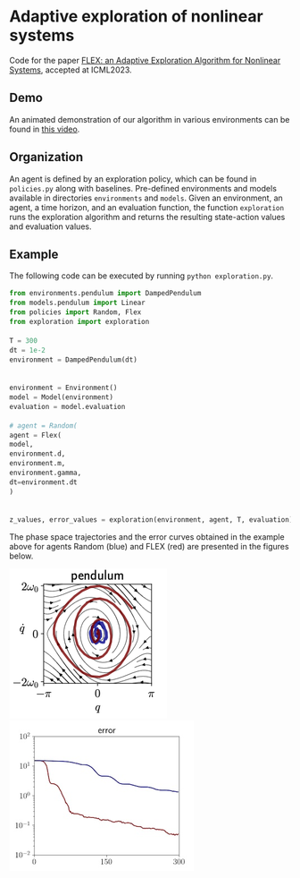 # Adaptive exploration of nonlinear systems


Code for the paper [FLEX: an Adaptive Exploration Algorithm for Nonlinear Systems](https://arxiv.org/abs/2304.13426), accepted at ICML2023.

## Demo
An animated demonstration of our algorithm in various environments can be found in
[this video](https://youtu.be/hGpkdz8-8vU).

## Organization

An agent is defined by an exploration policy, which can be found in `policies.py` along with baselines. Pre-defined environments and models  available in directories `environments` and `models`. Given an environment, an agent, a time horizon, and an evaluation function, the function `exploration` runs the exploration algorithm and returns the resulting state-action values and evaluation values.


## Example

The following code can be executed by running `python exploration.py`.

```python
from environments.pendulum import DampedPendulum
from models.pendulum import Linear
from policies import Random, Flex
from exploration import exploration

T = 300
dt = 1e-2
environment = DampedPendulum(dt)


environment = Environment()
model = Model(environment)
evaluation = model.evaluation

# agent = Random(
agent = Flex(
model,
environment.d,
environment.m,
environment.gamma,
dt=environment.dt
)


z_values, error_values = exploration(environment, agent, T, evaluation)

```

The phase space trajectories and the error curves obtained in the example above for agents Random (blue) and FLEX (red) are presented in the figures below.

![Trajectories of the example above, for agents Random (blue) and FLEX (red)](demo/trajectories.png)
![Error curves of the example above, for agents Random (blue) and FLEX (red)](demo/error.png)

